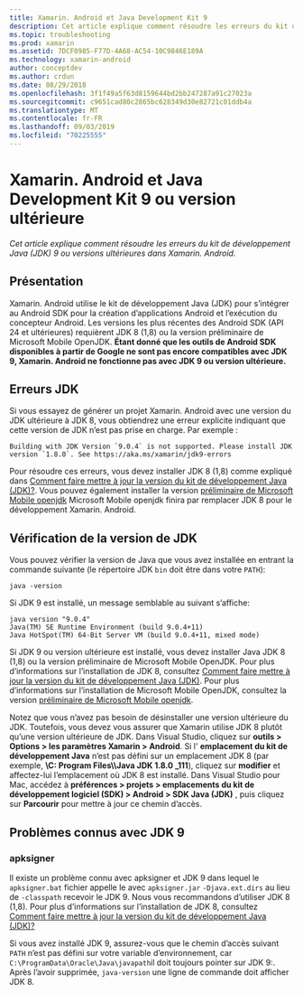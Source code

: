 ```yaml
---
title: Xamarin. Android et Java Development Kit 9
description: Cet article explique comment résoudre les erreurs du kit de développement Java (JDK) 9 ou versions ultérieures dans Xamarin. Android.
ms.topic: troubleshooting
ms.prod: xamarin
ms.assetid: 7DCF0985-F77D-4A68-AC54-10C9846E189A
ms.technology: xamarin-android
author: conceptdev
ms.author: crdun
ms.date: 08/29/2018
ms.openlocfilehash: 3f1f49a5f63d8159644bd2bb247287a91c27023a
ms.sourcegitcommit: c9651cad80c2865bc628349d30e82721c01ddb4a
ms.translationtype: MT
ms.contentlocale: fr-FR
ms.lasthandoff: 09/03/2019
ms.locfileid: "70225555"
---
```

# <a name="xamarinandroid-and-java-development-kit-9-or-later"></a>Xamarin. Android et Java Development Kit 9 ou version ultérieure

_Cet article explique comment résoudre les erreurs du kit de développement Java (JDK) 9 ou versions ultérieures dans Xamarin. Android._


## <a name="overview"></a>Présentation

Xamarin. Android utilise le kit de développement Java (JDK) pour s’intégrer au Android SDK pour la création d’applications Android et l’exécution du concepteur Android. Les versions les plus récentes des Android SDK (API 24 et ultérieures) requièrent JDK 8 (1,8) ou la version préliminaire de Microsoft Mobile OpenJDK. **Étant donné que les outils de Android SDK disponibles à partir de Google ne sont pas encore compatibles avec JDK 9, Xamarin. Android ne fonctionne pas avec JDK 9 ou version ultérieure.**

## <a name="jdk-errors"></a>Erreurs JDK

Si vous essayez de générer un projet Xamarin. Android avec une version du JDK ultérieure à JDK 8, vous obtiendrez une erreur explicite indiquant que cette version de JDK n’est pas prise en charge. Par exemple :

```shell
Building with JDK Version `9.0.4` is not supported. Please install JDK version `1.8.0`. See https://aka.ms/xamarin/jdk9-errors
```

Pour résoudre ces erreurs, vous devez installer JDK 8 (1,8) comme expliqué dans [Comment faire mettre à jour la version du kit de développement Java (JDK)?](~/android/troubleshooting/questions/update-jdk.md).
Vous pouvez également installer la version [préliminaire de Microsoft Mobile openjdk](~/android/get-started/installation/openjdk.md) Microsoft Mobile openjdk finira par remplacer JDK 8 pour le développement Xamarin. Android.


## <a name="checking-the-jdk-version"></a>Vérification de la version de JDK

Vous pouvez vérifier la version de Java que vous avez installée en entrant la commande suivante (le répertoire JDK `bin` doit être dans votre `PATH`):

```shell
java -version
```

Si JDK 9 est installé, un message semblable au suivant s’affiche:

```shell
java version "9.0.4"
Java(TM) SE Runtime Environment (build 9.0.4+11)
Java HotSpot(TM) 64-Bit Server VM (build 9.0.4+11, mixed mode)
```

Si JDK 9 ou version ultérieure est installé, vous devez installer Java JDK 8 (1,8) ou la version préliminaire de Microsoft Mobile OpenJDK. Pour plus d’informations sur l’installation de JDK 8, consultez [Comment faire mettre à jour la version du kit de développement Java (JDK)](~/android/troubleshooting/questions/update-jdk.md). Pour plus d’informations sur l’installation de Microsoft Mobile OpenJDK, consultez la version [préliminaire de Microsoft Mobile openjdk](~/android/get-started/installation/openjdk.md).

Notez que vous n’avez pas besoin de désinstaller une version ultérieure du JDK. Toutefois, vous devez vous assurer que Xamarin utilise JDK 8 plutôt qu’une version ultérieure de JDK. Dans Visual Studio, cliquez sur **outils > Options > les paramètres Xamarin > Android**. Si l' **emplacement du kit de développement Java** n’est pas défini sur un emplacement JDK 8 (par exemple, **\\C: Program Files\\\\Java JDK 1.8.0 _111**), cliquez sur **modifier** et affectez-lui l’emplacement où JDK 8 est installé. Dans Visual Studio pour Mac, accédez à **préférences > projets > emplacements du kit de développement logiciel (SDK) > Android > SDK Java (JDK)** , puis cliquez sur **Parcourir** pour mettre à jour ce chemin d’accès.

## <a name="known-issues-with-jdk-9"></a>Problèmes connus avec JDK 9

### <a name="apksigner"></a>apksigner

Il existe un problème connu avec apksigner et JDK 9 dans lequel le `apksigner.bat` fichier appelle le avec `apksigner.jar` `-Djava.ext.dirs` au lieu de `-classpath` recevoir le JDK 9. Nous vous recommandons d’utiliser JDK 8 (1,8). Pour plus d’informations sur l’installation de JDK 8, consultez [Comment faire mettre à jour la version du kit de développement Java (JDK)?](~/android/troubleshooting/questions/update-jdk.md)

Si vous avez installé JDK 9, assurez-vous que le chemin d’accès suivant `PATH` n’est pas défini sur votre variable d’environnement, car `C:\ProgramData\Oracle\Java\javapath`il doit toujours pointer sur JDK 9:. Après l’avoir supprimée, `java-version` une ligne de commande doit afficher JDK 8.
